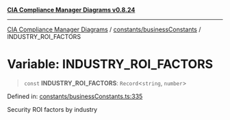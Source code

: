 [**CIA Compliance Manager Diagrams v0.8.24**](../../../README.md)

***

[CIA Compliance Manager Diagrams](../../../modules.md) / [constants/businessConstants](../README.md) / INDUSTRY\_ROI\_FACTORS

# Variable: INDUSTRY\_ROI\_FACTORS

> `const` **INDUSTRY\_ROI\_FACTORS**: `Record`\<`string`, `number`\>

Defined in: [constants/businessConstants.ts:335](https://github.com/Hack23/cia-compliance-manager/blob/8f5d084752ccee354557e96bf8b49239fb671c91/src/constants/businessConstants.ts#L335)

Security ROI factors by industry
